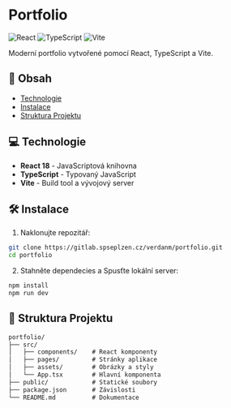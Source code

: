 # Portfolio

![React](https://img.shields.io/badge/React-20232A?style=for-the-badge&logo=react&logoColor=61DAFB)
![TypeScript](https://img.shields.io/badge/TypeScript-007ACC?style=for-the-badge&logo=typescript&logoColor=white)
![Vite](https://img.shields.io/badge/Vite-B73BFE?style=for-the-badge&logo=vite&logoColor=FFD62E)

Moderní portfolio vytvořené pomocí React, TypeScript a Vite.

## 📌 Obsah

- [Technologie](#technologie)
- [Instalace](#instalace)
- [Struktura Projektu](#struktura-projektu)

## 💻 Technologie

- **React 18** - JavaScriptová knihovna
- **TypeScript** - Typovaný JavaScript
- **Vite** - Build tool a vývojový server

## 🛠️ Instalace

1. Naklonujte repozitář:
```bash
git clone https://gitlab.spseplzen.cz/verdanm/portfolio.git
cd portfolio

```

2. Stahněte dependecies a Spusťte lokální server:
```bash
npm install
npm run dev
```

## 📂 Struktura Projektu
```diff
portfolio/
├── src/
│   ├── components/    # React komponenty
│   ├── pages/         # Stránky aplikace
│   ├── assets/        # Obrázky a styly
│   └── App.tsx        # Hlavní komponenta
├── public/            # Statické soubory
├── package.json       # Závislosti
└── README.md          # Dokumentace